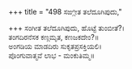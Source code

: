 +++
title = "498 ಸಙ್ಗೀತ ತಲೆದೂಗಿಪುದು,"

+++
ಸಂಗೀತ ತಲೆದೂಗಿಪುದು, ಹೊಟ್ಟೆ ತುಂಬೀತೆ?।  
ತಂಗದಿರನೆಸಕ ಕಣ್ಗಮೃತ, ಕಣಜಕದೇಂ?॥  
ಅಂಗಡಿಯ ಮಾಡದಿರು ಸುಕೃತಪ್ರಸಕ್ತಿಯಲಿ।  
ಪೊಂಗುವಾತ್ಮವೆ ಲಾಭ - ಮಂಕುತಿಮ್ಮ॥  
